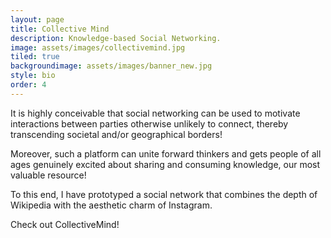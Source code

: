 ```yaml
---
layout: page
title: Collective Mind
description: Knowledge-based Social Networking.
image: assets/images/collectivemind.jpg
tiled: true
backgroundimage: assets/images/banner_new.jpg
style: bio
order: 4
---
```

It is highly conceivable that social networking can be used to motivate interactions between parties otherwise unlikely to connect, thereby transcending societal and/or geographical borders!

Moreover, such a platform can unite forward thinkers and gets people of all ages genuinely excited about sharing and consuming knowledge, our most valuable resource!

To this end, I have prototyped a social network that combines the depth of Wikipedia with the 
aesthetic charm of Instagram. 

Check out CollectiveMind!

